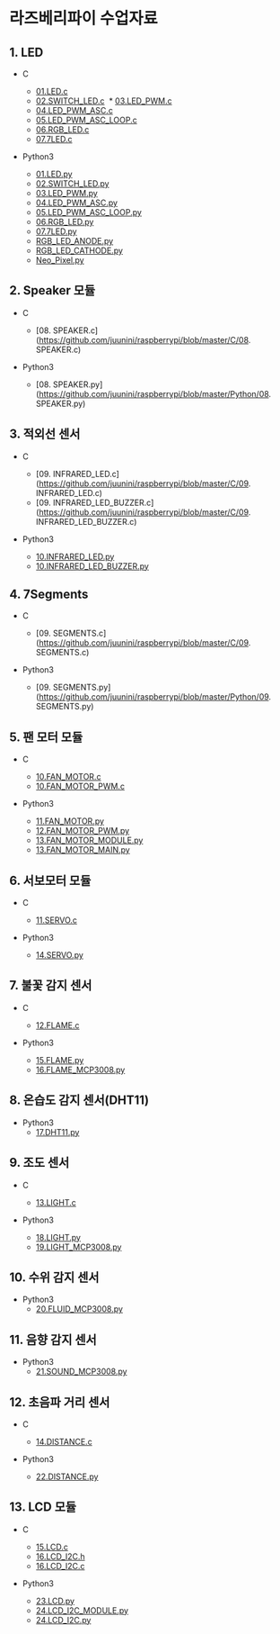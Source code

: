 # 라즈베리파이 수업자료

## 1. LED
* C
  * [01.LED.c](https://github.com/juunini/raspberrypi/blob/master/C/01.LED.c)
  * [02.SWITCH_LED.c](https://github.com/juunini/raspberrypi/blob/master/C/02.SWITCH_LED.c)
  * [03.LED_PWM.c](https://github.com/juunini/raspberrypi/blob/master/C/03.LED_PWM.c)
  * [04.LED_PWM_ASC.c](https://github.com/juunini/raspberrypi/blob/master/C/04.LED_PWM_ASC.c)
  * [05.LED_PWM_ASC_LOOP.c](https://github.com/juunini/raspberrypi/blob/master/C/05.LED_PWM_ASC_LOOP.c)
  * [06.RGB_LED.c](https://github.com/juunini/raspberrypi/blob/master/C/06.RGB_LED.c)
  * [07.7LED.c](https://github.com/juunini/raspberrypi/blob/master/C/07.7LED.c)
  
* Python3
  * [01.LED.py](https://github.com/juunini/raspberrypi/blob/master/Python/01.LED.py)
  * [02.SWITCH_LED.py](https://github.com/juunini/raspberrypi/blob/master/Python/02.SWITCH_LED.py)
  * [03.LED_PWM.py](https://github.com/juunini/raspberrypi/blob/master/Python/03.LED_PWM.py)
  * [04.LED_PWM_ASC.py](https://github.com/juunini/raspberrypi/blob/master/Python/04.LED_PWM_ASC.py)
  * [05.LED_PWM_ASC_LOOP.py](https://github.com/juunini/raspberrypi/blob/master/Python/05.LED_PWM_ASC_LOOP.py)
  * [06.RGB_LED.py](https://github.com/juunini/raspberrypi/blob/master/Python/06.RGB_LED.py)
  * [07.7LED.py](https://github.com/juunini/raspberrypi/blob/master/Python/07.7LED.py)
  * [RGB_LED_ANODE.py](https://github.com/juunini/raspberrypi/blob/master/Python/RGB_LED_ANODE.py)
  * [RGB_LED_CATHODE.py](https://github.com/juunini/raspberrypi/blob/master/Python/RGB_LED_CATHODE.py)
  * [Neo_Pixel.py](https://github.com/juunini/raspberrypi/blob/master/Python/Neo_Pixel.py)
  
## 2. Speaker 모듈
* C
  * [08. SPEAKER.c](https://github.com/juunini/raspberrypi/blob/master/C/08. SPEAKER.c)

* Python3
  * [08. SPEAKER.py](https://github.com/juunini/raspberrypi/blob/master/Python/08. SPEAKER.py)

## 3. 적외선 센서
* C
  * [09. INFRARED_LED.c](https://github.com/juunini/raspberrypi/blob/master/C/09. INFRARED_LED.c)
  * [09. INFRARED_LED_BUZZER.c](https://github.com/juunini/raspberrypi/blob/master/C/09. INFRARED_LED_BUZZER.c)

* Python3
  * [10.INFRARED_LED.py](https://github.com/juunini/raspberrypi/blob/master/Python/10.INFRARED_LED.py)
  * [10.INFRARED_LED_BUZZER.py](https://github.com/juunini/raspberrypi/blob/master/Python/10.INFRARED_LED_BUZZER.py)
  
## 4. 7Segments
* C
  * [09. SEGMENTS.c](https://github.com/juunini/raspberrypi/blob/master/C/09. SEGMENTS.c)
 
* Python3
  * [09. SEGMENTS.py](https://github.com/juunini/raspberrypi/blob/master/Python/09. SEGMENTS.py)
  
## 5. 팬 모터 모듈
* C
  * [10.FAN_MOTOR.c](https://github.com/juunini/raspberrypi/blob/master/C/10.FAN_MOTOR.c)
  * [10.FAN_MOTOR_PWM.c](https://github.com/juunini/raspberrypi/blob/master/C/10.FAN_MOTOR_PWM.c)

* Python3
  * [11.FAN_MOTOR.py](https://github.com/juunini/raspberrypi/blob/master/Python/11.FAN_MOTOR.py)
  * [12.FAN_MOTOR_PWM.py](https://github.com/juunini/raspberrypi/blob/master/Python/12.FAN_MOTOR_PWM.py)
  * [13.FAN_MOTOR_MODULE.py](https://github.com/juunini/raspberrypi/blob/master/Python/13.FAN_MOTOR_MODULE.py)
  * [13.FAN_MOTOR_MAIN.py](https://github.com/juunini/raspberrypi/blob/master/Python/13.FAN_MOTOR_MAIN.py)
  
## 6. 서보모터 모듈
* C
  * [11.SERVO.c](https://github.com/juunini/raspberrypi/blob/master/C/11.SERVO.c)
  
* Python3
  * [14.SERVO.py](https://github.com/juunini/raspberrypi/blob/master/Python/14.SERVO.py)
  
## 7. 불꽃 감지 센서
* C
  * [12.FLAME.c](https://github.com/juunini/raspberrypi/blob/master/C/12.FLAME.c)
  
* Python3
  * [15.FLAME.py](https://github.com/juunini/raspberrypi/blob/master/Python/15.FLAME.py)
  * [16.FLAME_MCP3008.py](https://github.com/juunini/raspberrypi/blob/master/Python/16.FLAME_MCP3008.py)
  
## 8. 온습도 감지 센서(DHT11)
* Python3
  * [17.DHT11.py](https://github.com/juunini/raspberrypi/blob/master/Python/17.DHT11.py)
  
## 9. 조도 센서
* C
  * [13.LIGHT.c](https://github.com/juunini/raspberrypi/blob/master/C/13.LIGHT.c)
  
* Python3
  * [18.LIGHT.py](https://github.com/juunini/raspberrypi/blob/master/Python/18.LIGHT.py)
  * [19.LIGHT_MCP3008.py](https://github.com/juunini/raspberrypi/blob/master/Python/19.LIGHT_MCP3008.py)
  
## 10. 수위 감지 센서
* Python3
  * [20.FLUID_MCP3008.py](https://github.com/juunini/raspberrypi/blob/master/Python/20.FLUID_MCP3008.py)
  
## 11. 음향 감지 센서
* Python3
  * [21.SOUND_MCP3008.py](https://github.com/juunini/raspberrypi/blob/master/Python/21.SOUND_MCP3008.py)
  
## 12. 초음파 거리 센서
* C
  * [14.DISTANCE.c](https://github.com/juunini/raspberrypi/blob/master/C/14.DISTANCE.c)
  
* Python3
  * [22.DISTANCE.py](https://github.com/juunini/raspberrypi/blob/master/Python/22.DISTANCE.py)
  
## 13. LCD 모듈
* C
  * [15.LCD.c](https://github.com/juunini/raspberrypi/blob/master/C/15.LCD.c)
  * [16.LCD_I2C.h](https://github.com/juunini/raspberrypi/blob/master/C/16.LCD_I2C.h)
  * [16.LCD_I2C.c](https://github.com/juunini/raspberrypi/blob/master/C/16.LCD_I2C.c)
  
* Python3
  * [23.LCD.py](https://github.com/juunini/raspberrypi/blob/master/Python/23.LCD.py)
  * [24.LCD_I2C_MODULE.py](https://github.com/juunini/raspberrypi/blob/master/Python/24.LCD_I2C_MODULE.py)
  * [24.LCD_I2C.py](https://github.com/juunini/raspberrypi/blob/master/Python/24.LCD_I2C.py)
